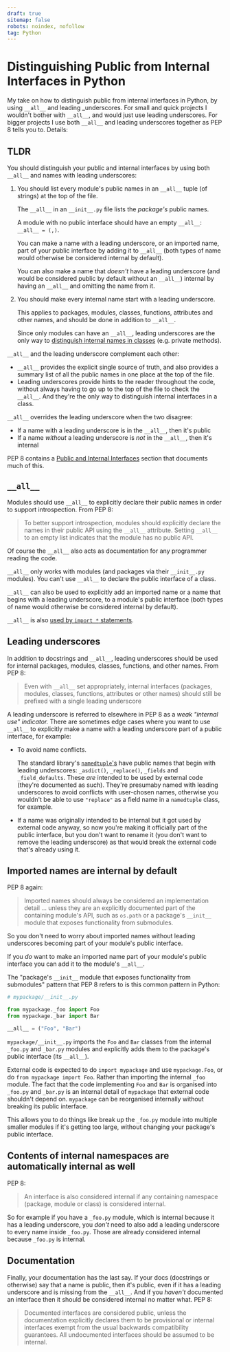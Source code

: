 ```yaml
---
draft: true
sitemap: false
robots: noindex, nofollow
tag: Python
---
```


Distinguishing Public from Internal Interfaces in Python
========================================================

My take on how to distinguish public from internal interfaces in Python,
by using `__all__` and leading _underscores. For small and quick projects I
wouldn't bother with `__all__`, and would just use leading underscores. For bigger
projects I use both `__all__` and leading underscores together as PEP 8 tells
you to. Details:

TLDR
----

You should distinguish your public and internal interfaces by using both
`__all__` and names with leading underscores:

1. You should list every module's public names in an `__all__` tuple (of
   strings) at the top of the file.

   The `__all__` in an `__init__.py` file lists the _package's_ public names.

   A module with no public interface should have an empty `__all__`:
   `__all__ = (,)`.

   You can make a name with a leading underscore, or an imported name, part of
   your public interface by adding it to `__all__` (both types of name would
   otherwise be considered internal by default).
   
   You can also make a name that _doesn't_ have a leading underscore
   (and would be considered public by default without an `__all__`)
   internal by having an `__all__` and omitting the name from it.

2. You should make every internal name start with a leading underscore.

   This applies to packages, modules, classes, functions, attributes and other
   names, and should be done in addition to `__all__`.

   Since only modules can have an `__all__`, leading underscores are the only
   way to [distinguish internal names in classes](https://docs.python.org/3/tutorial/classes.html#tut-private)
   (e.g. private methods).

`__all__` and the leading underscore complement each other:

* `__all__` provides the explicit single source of truth, and also provides a
  summary list of all the public names in one place at the top of the file.
* Leading underscores provide hints to the reader throughout
  the code, without always having to go up to the top of the file to check the
  `__all__`. And they're the only way to distinguish internal interfaces in a
  class.

`__all__` overrides the leading underscore when the two disagree:

* If a name with a leading underscore is in the `__all__`, then it's public
* If a name _without_ a leading underscore is _not_ in the `__all__`, then it's
  internal

PEP 8 contains a [Public and Internal Interfaces](https://www.python.org/dev/peps/pep-0008/#public-and-internal-interfaces) section that documents much of this.

`__all__`
---------

Modules should use `__all__` to explicitly declare their public names in order to support introspection. From PEP 8:

> To better support introspection, modules should explicitly declare the names in their public API using the `__all__` attribute. Setting `__all__` to an empty list indicates that the module has no public API.

Of course the `__all__` also acts as documentation for any programmer reading the code.

`__all__` only works with modules (and packages via their `__init__.py` modules).
You can't use `__all__` to declare the public interface of a class.

`__all__` can also be used to explicitly add an imported name or a name that begins with a leading underscore, to a module's public interface (both types of name would otherwise be considered internal by default).

`__all__` is also [used by `import *` statements](https://docs.python.org/3/tutorial/modules.html?highlight=__all__#importing-from-a-package).

Leading underscores
-------------------

In addition to docstrings and `__all__`, leading underscores should be used for internal packages, modules, classes, functions, and other names. From PEP 8:

> Even with `__all__` set appropriately, internal interfaces (packages, modules, classes, functions, attributes or other names) should still be prefixed with a single leading underscore

A leading underscore is referred to elsewhere in PEP 8 as a _weak "internal use" indicator._ There are sometimes edge cases where you want to use `__all__` to explicitly make a name with a leading underscore part of a public interface, for example:

* To avoid name conflicts.

  The standard library's [`namedtuple`'s](https://docs.python.org/3/library/collections.html#collections.namedtuple) have public names that begin with leading underscores: `_asdict()`, `_replace()`, `_fields` and `_field_defaults`. These _are_ intended to be used by external code (they're documented as such). They're presumaby named with leading underscores to avoid conflicts with user-chosen names, otherwise you wouldn't be able to use `"replace"` as a field name in a `namedtuple` class, for example.

* If a name was originally intended to be internal but it got used by external code anyway, so now you're making it officially part of the public interface, but you don't want to rename it (you don't want to remove the leading underscore) as that would break the external code that's already using it.

Imported names are internal by default
--------------------------------------

PEP 8 again:

> Imported names should always be considered an implementation detail ... unless they are an explicitly documented part of the containing module's API, such as `os.path` or a package's `__init__` module that exposes functionality from submodules.

So you don't need to worry about imported names without leading underscores becoming part of your module's public interface.

If you _do_ want to make an imported name part of your module's public interface you can add it to the module's `__all__`.

The "package's `__init__` module that exposes functionality from submodules" pattern that PEP 8 refers to is this common pattern in Python:

```python
# mypackage/__init__.py

from mypackage._foo import Foo
from mypackage._bar import Bar

__all__ = ("Foo", "Bar")
```

`mypackage/__init__.py` imports the `Foo` and `Bar` classes from the internal `_foo.py` and `_bar.py` modules and explicitly adds them to the package's public interface (its `__all__`).

External code is expected to do `import mypackage` and use `mypackage.Foo`, or do `from mypackage import Foo`. Rather than importing the internal `_foo` module. The fact that the code implementing `Foo` and `Bar` is organised into `_foo.py` and `_bar.py` is an internal detail of `mypackage` that external code shouldn't depend on. `mypackage` can be reorganised internally without breaking its public interface.

This allows you to do things like break up the `_foo.py` module into multiple smaller modules if it's getting too large,
without changing your package's public interface.

Contents of internal namespaces are automatically internal as well
------------------------------------------------------------------

PEP 8:

> An interface is also considered internal if any containing namespace (package, module or class) is considered internal.

So for example if you have a `_foo.py` module, which is internal because it has a leading underscore, you _don't_ need to also add a leading underscore to every name inside `_foo.py`. Those are already considered internal because `_foo.py` is internal.

Documentation
-------------

Finally, your documentation has the last say. If your docs (docstrings or otherwise) say that a name is public, then it's public, even if it has a leading underscore and is missing from the `__all__`. And if you _haven't_ documented an interface then it should be considered internal no matter what. PEP 8:

> Documented interfaces are considered public, unless the documentation explicitly declares them to be provisional or internal interfaces exempt from the usual backwards compatibility guarantees. All undocumented interfaces should be assumed to be internal.
